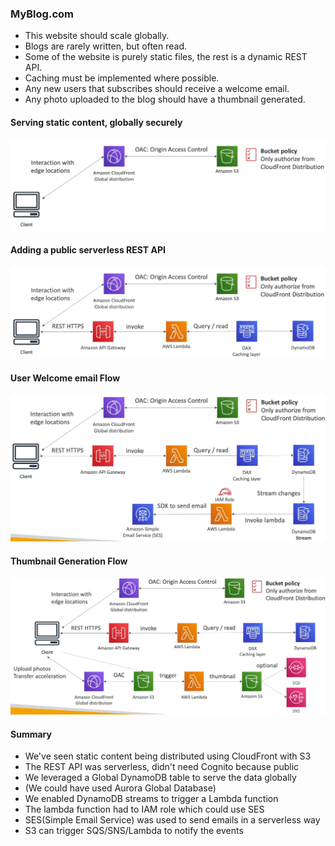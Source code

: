 ### MyBlog.com

* This website should scale globally.
* Blogs are rarely written, but often read.
* Some of the website is purely static files, the rest is a dynamic REST API.
* Caching must be implemented where possible.
* Any new users that subscribes should receive a welcome email.
* Any photo uploaded to the blog should have a thumbnail generated.

#### Serving static content, globally securely

<img src="../images/my-blog/serving-content-globally-and-securely.png" alt="Serving content globally and securely">


#### Adding a public serverless REST API

<img src="../images/my-blog/public-rest-api.png" alt="Public Rest API">

#### User Welcome email Flow

<img src="../images/my-blog/user-welcome-email-flow.png" alt="User Welcome email flow">

#### Thumbnail Generation Flow

<img src="../images/my-blog/thumbnail-generation-flow.png" alt="Thumbnail generation flow">

#### Summary

* We've seen static content being distributed using CloudFront with S3
* The REST API was serverless, didn't need Cognito because public
* We leveraged a Global DynamoDB table to serve the data globally
* (We could have used Aurora Global Database)
* We enabled DynamoDB streams to trigger a Lambda function
* The lambda function had to IAM role which could use SES
* SES(Simple Email Service) was used to send emails in a serverless way
* S3 can trigger SQS/SNS/Lambda to notify the events
